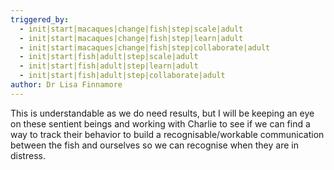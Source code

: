```yaml
---
triggered_by:
  - init|start|macaques|change|fish|step|scale|adult
  - init|start|macaques|change|fish|step|learn|adult
  - init|start|macaques|change|fish|step|collaborate|adult
  - init|start|fish|adult|step|scale|adult
  - init|start|fish|adult|step|learn|adult
  - init|start|fish|adult|step|collaborate|adult
author: Dr Lisa Finnamore
---
```

This is understandable as we do need results, but I will be keeping an eye on these sentient beings and working with Charlie to see if we can find a way to track their behavior to build a recognisable/workable communication between the fish and ourselves so we can recognise when they are in distress.
